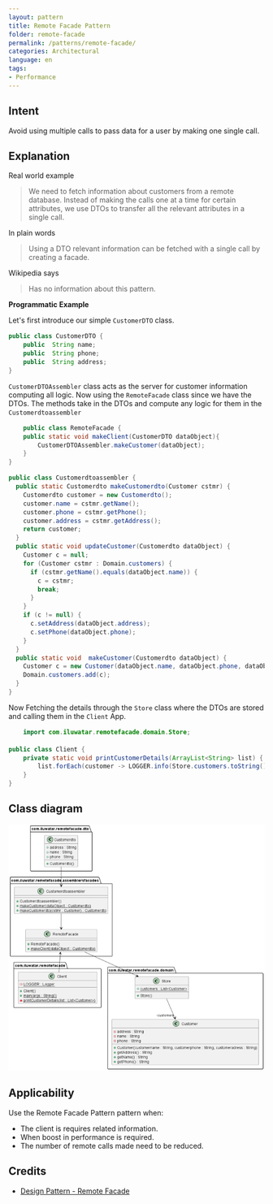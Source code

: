 ```yaml
---
layout: pattern
title: Remote Facade Pattern
folder: remote-facade
permalink: /patterns/remote-facade/
categories: Architectural
language: en
tags:
- Performance
---
```


## Intent

Avoid using multiple calls to pass data for a user by making one single call.

## Explanation

Real world example

> We need to fetch information about customers from a remote database. Instead of making the
> calls one at a time for certain attributes, we use DTOs to transfer all the relevant attributes in a single call.

In plain words

> Using a DTO relevant information can be fetched with a single call by creating a facade.

Wikipedia says

> Has no information about this pattern.

**Programmatic Example**

Let's first introduce our simple `CustomerDTO` class.

```java
public class CustomerDTO {
    public  String name;
    public  String phone;
    public  String address;
}
```

`CustomerDTOAssembler` class acts as the server for customer information computing all logic.
Now using the `RemoteFacade` class since we have the DTOs. The methods take in the DTOs and compute any logic for them in the `Customerdtoassembler`

```java
    public class RemoteFacade {
    public static void makeClient(CustomerDTO dataObject){
        CustomerDTOAssembler.makeCustomer(dataObject);
    }
}
```
```java
public class Customerdtoassembler {
  public static Customerdto makeCustomerdto(Customer cstmr) {
    Customerdto customer = new Customerdto();
    customer.name = cstmr.getName();
    customer.phone = cstmr.getPhone();
    customer.address = cstmr.getAddress();
    return customer;
  }
  public static void updateCustomer(Customerdto dataObject) {
    Customer c = null;
    for (Customer cstmr : Domain.customers) {
      if (cstmr.getName().equals(dataObject.name)) {
        c = cstmr;
        break;
      }
    }
    if (c != null) {
      c.setAddress(dataObject.address);
      c.setPhone(dataObject.phone);
    }
  }
  public static void  makeCustomer(Customerdto dataObject) {
    Customer c = new Customer(dataObject.name, dataObject.phone, dataObject.address);
    Domain.customers.add(c);
  }
}

```
Now Fetching the details through the `Store` class where the DTOs are stored and calling them in the `Client` App.

```java
    import com.iluwatar.remotefacade.domain.Store;

public class Client {
    private static void printCustomerDetails(ArrayList<String> list) {
        list.forEach(customer -> LOGGER.info(Store.customers.toString()));
    }
}
```

## Class diagram
![alt text](./etc/remote-facade.urm.png "Remote-facade")
## Applicability

Use the Remote Facade Pattern pattern when:

* The client is requires related information.
* When boost in performance is required.
* The number of remote calls made need to be reduced.

## Credits

* [Design Pattern - Remote Facade](https://martinfowler.com/eaaCatalog/remoteFacade.html)

